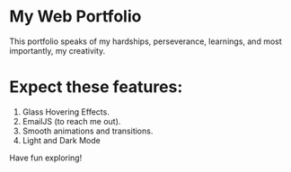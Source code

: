 # My Web Portfolio

This portfolio speaks of my hardships, perseverance, learnings, and most importantly, my creativity.


# Expect these features:

1. Glass Hovering Effects.
2. EmailJS (to reach me out).
3. Smooth animations and transitions.
4. Light and Dark Mode

Have fun exploring!



